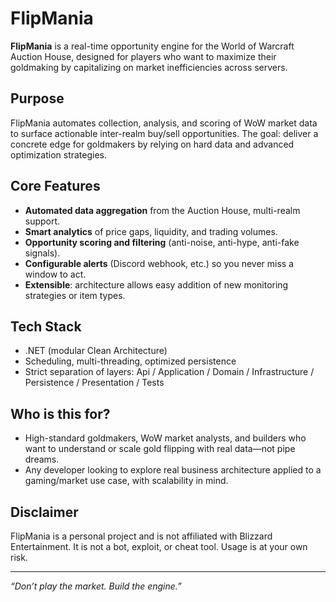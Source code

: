 ﻿# FlipMania

**FlipMania** is a real-time opportunity engine for the World of Warcraft Auction House, designed for players who want to maximize their goldmaking by capitalizing on market inefficiencies across servers.

## Purpose

FlipMania automates collection, analysis, and scoring of WoW market data to surface actionable inter-realm buy/sell opportunities. The goal: deliver a concrete edge for goldmakers by relying on hard data and advanced optimization strategies.

## Core Features

* **Automated data aggregation** from the Auction House, multi-realm support.
* **Smart analytics** of price gaps, liquidity, and trading volumes.
* **Opportunity scoring and filtering** (anti-noise, anti-hype, anti-fake signals).
* **Configurable alerts** (Discord webhook, etc.) so you never miss a window to act.
* **Extensible**: architecture allows easy addition of new monitoring strategies or item types.

## Tech Stack

* .NET (modular Clean Architecture)
* Scheduling, multi-threading, optimized persistence
* Strict separation of layers: Api / Application / Domain / Infrastructure / Persistence / Presentation / Tests

## Who is this for?

* High-standard goldmakers, WoW market analysts, and builders who want to understand or scale gold flipping with real data—not pipe dreams.
* Any developer looking to explore real business architecture applied to a gaming/market use case, with scalability in mind.

## Disclaimer

FlipMania is a personal project and is not affiliated with Blizzard Entertainment. It is not a bot, exploit, or cheat tool. Usage is at your own risk.

---

*“Don’t play the market. Build the engine.”*
